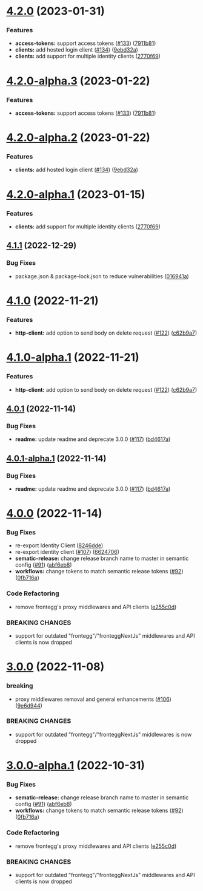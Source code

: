 # [4.2.0](https://github.com/frontegg/nodejs-sdk/compare/4.1.1...4.2.0) (2023-01-31)


### Features

* **access-tokens:** support access tokens ([#133](https://github.com/frontegg/nodejs-sdk/issues/133)) ([7911b81](https://github.com/frontegg/nodejs-sdk/commit/7911b81ac165a4dc91dbf5ff93e5f86a5464a960))
* **clients:** add hosted login client ([#134](https://github.com/frontegg/nodejs-sdk/issues/134)) ([9ebd32a](https://github.com/frontegg/nodejs-sdk/commit/9ebd32a81d78a3ff3a5979275439aa799dab428e))
* **clients:** add support for multiple identity clients ([2770f69](https://github.com/frontegg/nodejs-sdk/commit/2770f69e40e3a019237aabc622f3b211c77c91c7))

# [4.2.0-alpha.3](https://github.com/frontegg/nodejs-sdk/compare/4.2.0-alpha.2...4.2.0-alpha.3) (2023-01-22)


### Features

* **access-tokens:** support access tokens ([#133](https://github.com/frontegg/nodejs-sdk/issues/133)) ([7911b81](https://github.com/frontegg/nodejs-sdk/commit/7911b81ac165a4dc91dbf5ff93e5f86a5464a960))

# [4.2.0-alpha.2](https://github.com/frontegg/nodejs-sdk/compare/4.2.0-alpha.1...4.2.0-alpha.2) (2023-01-22)


### Features

* **clients:** add hosted login client ([#134](https://github.com/frontegg/nodejs-sdk/issues/134)) ([9ebd32a](https://github.com/frontegg/nodejs-sdk/commit/9ebd32a81d78a3ff3a5979275439aa799dab428e))

# [4.2.0-alpha.1](https://github.com/frontegg/nodejs-sdk/compare/4.1.1...4.2.0-alpha.1) (2023-01-15)


### Features

* **clients:** add support for multiple identity clients ([2770f69](https://github.com/frontegg/nodejs-sdk/commit/2770f69e40e3a019237aabc622f3b211c77c91c7))

## [4.1.1](https://github.com/frontegg/nodejs-sdk/compare/4.1.0...4.1.1) (2022-12-29)


### Bug Fixes

* package.json & package-lock.json to reduce vulnerabilities ([016941a](https://github.com/frontegg/nodejs-sdk/commit/016941ab45bf5020239c596e3c90c470d3a18c28))

# [4.1.0](https://github.com/frontegg/nodejs-sdk/compare/4.0.1...4.1.0) (2022-11-21)


### Features

* **http-client:** add option to send body on delete request ([#122](https://github.com/frontegg/nodejs-sdk/issues/122)) ([c62b9a7](https://github.com/frontegg/nodejs-sdk/commit/c62b9a7b3f51fc3f80cc6892b3c9fee13d16e928))

# [4.1.0-alpha.1](https://github.com/frontegg/nodejs-sdk/compare/4.0.1...4.1.0-alpha.1) (2022-11-21)


### Features

* **http-client:** add option to send body on delete request ([#122](https://github.com/frontegg/nodejs-sdk/issues/122)) ([c62b9a7](https://github.com/frontegg/nodejs-sdk/commit/c62b9a7b3f51fc3f80cc6892b3c9fee13d16e928))

## [4.0.1](https://github.com/frontegg/nodejs-sdk/compare/4.0.0...4.0.1) (2022-11-14)


### Bug Fixes

* **readme:** update readme and deprecate 3.0.0 ([#117](https://github.com/frontegg/nodejs-sdk/issues/117)) ([bd4617a](https://github.com/frontegg/nodejs-sdk/commit/bd4617a4608fc17b059ce1d6f0155ea59c742149))

## [4.0.1-alpha.1](https://github.com/frontegg/nodejs-sdk/compare/4.0.0...4.0.1-alpha.1) (2022-11-14)


### Bug Fixes

* **readme:** update readme and deprecate 3.0.0 ([#117](https://github.com/frontegg/nodejs-sdk/issues/117)) ([bd4617a](https://github.com/frontegg/nodejs-sdk/commit/bd4617a4608fc17b059ce1d6f0155ea59c742149))

# [4.0.0](https://github.com/frontegg/nodejs-sdk/compare/3.0.0...4.0.0) (2022-11-14)


### Bug Fixes

* re-export Identity Client ([8246dde](https://github.com/frontegg/nodejs-sdk/commit/8246ddedecdb9bfcb5f797d7b86749f99bd25b7d))
* re-export identity client ([#107](https://github.com/frontegg/nodejs-sdk/issues/107)) ([6624706](https://github.com/frontegg/nodejs-sdk/commit/66247066c727b06d85da453534b60bf4f5a4fdc3))
* **sematic-release:** change release branch name to master in semantic config ([#91](https://github.com/frontegg/nodejs-sdk/issues/91)) ([abf6eb8](https://github.com/frontegg/nodejs-sdk/commit/abf6eb8a667262a6e3b4065da798194cdf546e9d))
* **workflows:** change tokens to match semantic release tokens ([#92](https://github.com/frontegg/nodejs-sdk/issues/92)) ([0fb716a](https://github.com/frontegg/nodejs-sdk/commit/0fb716a348a44ec291f2385b82e04da0a4a49b0b))


### Code Refactoring

* remove frontegg's proxy middlewares and API clients ([e255c0d](https://github.com/frontegg/nodejs-sdk/commit/e255c0dbba75fbdd12b1e8931862fada43f6e3fe))


### BREAKING CHANGES

* support for outdated "frontegg"/"fronteggNextJs" middlewares and API clients is now dropped

# [3.0.0](https://github.com/frontegg/nodejs-sdk/compare/v2.0.32...3.0.0) (2022-11-08)


### breaking

* proxy middlewares removal and general enhancements ([#106](https://github.com/frontegg/nodejs-sdk/issues/106)) ([9e6d944](https://github.com/frontegg/nodejs-sdk/commit/9e6d94487dd28d6181120232c61f612cfb2a44bb))


### BREAKING CHANGES

* support for outdated "frontegg"/"fronteggNextJs" middlewares is now dropped

# [3.0.0-alpha.1](https://github.com/frontegg/nodejs-sdk/compare/v2.0.31...3.0.0-alpha.1) (2022-10-31)


### Bug Fixes

* **sematic-release:** change release branch name to master in semantic config ([#91](https://github.com/frontegg/nodejs-sdk/issues/91)) ([abf6eb8](https://github.com/frontegg/nodejs-sdk/commit/abf6eb8a667262a6e3b4065da798194cdf546e9d))
* **workflows:** change tokens to match semantic release tokens ([#92](https://github.com/frontegg/nodejs-sdk/issues/92)) ([0fb716a](https://github.com/frontegg/nodejs-sdk/commit/0fb716a348a44ec291f2385b82e04da0a4a49b0b))


### Code Refactoring

* remove frontegg's proxy middlewares and API clients ([e255c0d](https://github.com/frontegg/nodejs-sdk/commit/e255c0dbba75fbdd12b1e8931862fada43f6e3fe))


### BREAKING CHANGES

* support for outdated "frontegg"/"fronteggNextJs" middlewares and API clients is now dropped
